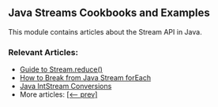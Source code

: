 ## Java Streams Cookbooks and Examples

This module contains articles about the Stream API in Java.

### Relevant Articles:
- [Guide to Stream.reduce()](https://www.baeldung.com/java-stream-reduce)
- [How to Break from Java Stream forEach](https://www.baeldung.com/java-break-stream-foreach)
- [Java IntStream Conversions](https://www.baeldung.com/java-intstream-convert)
- More articles: [[<-- prev]](/java-streams)

